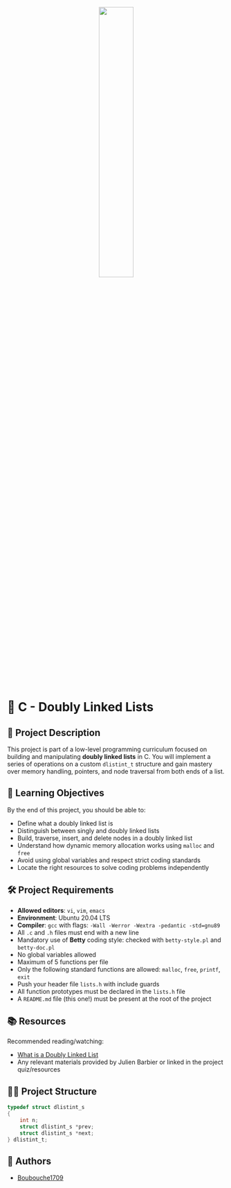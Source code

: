 <p align="center">
   <img src="https://github.com/user-attachments/assets/7d564981-cb81-43e7-819a-25ffcfc5bd72" width=40% height=40%/>
</p>

# 📘 C - Doubly Linked Lists

## 📝 Project Description
This project is part of a low-level programming curriculum focused on building and manipulating **doubly linked lists** in C. You will implement a series of operations on a custom `dlistint_t` structure and gain mastery over memory handling, pointers, and node traversal from both ends of a list.

## 🎯 Learning Objectives
By the end of this project, you should be able to:
- Define what a doubly linked list is
- Distinguish between singly and doubly linked lists
- Build, traverse, insert, and delete nodes in a doubly linked list
- Understand how dynamic memory allocation works using `malloc` and `free`
- Avoid using global variables and respect strict coding standards
- Locate the right resources to solve coding problems independently

## 🛠 Project Requirements
- **Allowed editors**: `vi`, `vim`, `emacs`
- **Environment**: Ubuntu 20.04 LTS
- **Compiler**: `gcc` with flags: `-Wall -Werror -Wextra -pedantic -std=gnu89`
- All `.c` and `.h` files must end with a new line
- Mandatory use of **Betty** coding style: checked with `betty-style.pl` and `betty-doc.pl`
- No global variables allowed
- Maximum of 5 functions per file
- Only the following standard functions are allowed: `malloc`, `free`, `printf`, `exit`
- Push your header file `lists.h` with include guards
- All function prototypes must be declared in the `lists.h` file
- A `README.md` file (this one!) must be present at the root of the project

## 📚 Resources
Recommended reading/watching:
- [What is a Doubly Linked List](https://www.geeksforgeeks.org/doubly-linked-list/)
- Any relevant materials provided by Julien Barbier or linked in the project quiz/resources

## 👨‍💻 Project Structure

```c
typedef struct dlistint_s
{
    int n;
    struct dlistint_s *prev;
    struct dlistint_s *next;
} dlistint_t;
```

 ## 👥 Authors
- [Boubouche1709](https://github.com/Boubouche1709)
